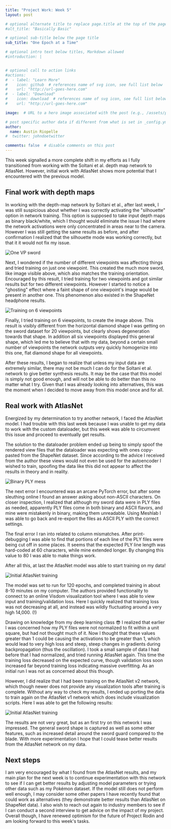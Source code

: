 ```yaml
---
title: "Project Work: Week 5"
layout: post

# optional alternate title to replace page.title at the top of the page
#alt_title: "Basically Basic"

# optional sub-title below the page title
sub_title: "One Epoch at a Time"

# optional intro text below titles, Markdown allowed
#introduction: |


# optional call to action links
#actions:
#  - label: "Learn More"
#    icon: github  # references name of svg icon, see full list below
#    url: "http://url-goes-here.com"
#  - label: "Download"
#    icon: download  # references name of svg icon, see full list below
#    url: "http://url-goes-here.com"

image:  # URL to a hero image associated with the post (e.g., /assets/page-pic.jpg)

# post specific author data if different from what is set in _config.yml
author:
  name: Austin Riopelle
#  twitter: johndoetwitter

comments: false  # disable comments on this post
---
```

This week signalled a more complete shift in my efforts as I fully transitioned from working with the Soltani et al. depth map network to AtlasNet. However, initial work with AtlasNet shows more potential that I encountered with the previous model.

## Final work with depth maps

In working with the depth-map network by Soltani et al., after last week, I was still suspicious about whether I was correctly activating the "silhouette" option in network training. This option is supposed to take input depth maps as binary black/white, which I thought would eliminate the issue I had where the network activations were only concentrated in areas near to the camera. However I was still getting the same results as before, and after confirmation I realized that the silhouette mode was working correctly, but that it it would not fix my issue.

![One VP sword](http://riopelle.me/pics/rodin/dagger.png)

Next, I wondered if the number of different viewpoints was affecting things and tried training on just one viewpoint. This created the much more sword, like image visible above, which also matches the training orientation. Encouraged by this result, I tried training for two viewpoints and got similar results but for two different viewpoints. However I started to notice a "ghosting" effect where a faint shape of one viewpoint's image would be present in another one. This phenomenon also existed in the ShapeNet headphone results.

![Training on 6 viewpoints](http://riopelle.me/pics/rodin/stub.png)

Finally, I tried training on 6 viewpoints, to create the image above. This result is visibly different from the horizontal diamond shape I was getting on the sword dataset for 20 viewpoints, but clearly shows degeneration towards that shape. In addition all six viewpoints displayed this general shape, which led me to believe that with my data, beyond a certain small number of viewpoints the network outputs very quickly homogenize into this one, flat diamond shape for all viewpoints.

After these results, I began to realize that unless my input data are extremely similar, there may not be much I can do for the Soltani et al. network to give better synthesis results. It may be the case that this model is simply not good enough, and will not be able to do better than this no matter what I try. Given that I was already looking into alternatives, this was the moment when I decided to move away from this model once and for all.

## Real work with AtlasNet

Energized by my determination to try another network, I faced the AtlasNet model. I had trouble with this last week because I was unable to get my data to work with the custom dataloader, but this week was able to circumvent this issue and proceed to eventually get results.

The solution to the dataloader problem ended up being to simply spoof the rendered view files that the dataloader was expecting with ones copy-pasted from the ShapeNet dataset. Since according to the advice I received from the author these views would not even be used for the autoencoder I wished to train, spoofing the data like this did not appear to affect the results in theory and in reality.

![Binary PLY mess](http://riopelle.me/pics/rodin/binary.png)

The next error I encountered was an arcane PyTorch error, but after some sleuthing online I found an answer asking about non-ASCII characters. On closer inspection, I realized that although my sword data were in PLY files as needed, apparently PLY files come in both binary and ASCII flavors, and mine were mistakenly in binary, making them unreadable. Using Meshlab I was able to go back and re-export the files as ASCII PLY with the correct settings.

The final error I ran into related to column mismatches. After print-debugging I was able to find that portions of each line of the PLY files were being cut off in some places. It seems that the expected PLY line length was hard-coded at 60 characters, while mine extended longer. By changing this value to 80 I was able to make things work.

After all this, at last the AtlasNet model was able to start training on my data!

![Initial AtlasNet training](http://riopelle.me/pics/rodin/visdom1.png)

The model was set to run for 120 epochs, and completed training in about 8-10 minutes on my computer. The authors provided functionality to connect to an online Visdom visualization tool where I was able to view input and training/validation loss. Here I quickly realized that training loss was not decreasing at all, and instead was wildly fluctuating around a very high 14,000. (!)

Drawing on knowledge from my deep learning class 😎 I realized that earlier I was concerned how my PLY files were not normalized to fit within a unit square, but had not thought much of it. Now I thought that these values greater than 1 could be causing the activations to be greater than 1, which would lead to very high loss and steep, steep changes in gradients during backpropagation (thus the oscillation). I took a small sample of data I had before that I had normalized, and tried running AtlasNet again. This time the training loss decreased on the expected curve, though validation loss soon increased far beyond training loss indicating massive overfitting. As an initial run I was not as concerned about this though.

However, I did realize that I had been training on the AtlasNet v2 network, which though newer does not provide any visualization tools after training is complete. Without any way to check my results, I ended up porting the data to train again on the AtlasNet v1 network which does include visualization scripts. Here I was able to get the following results:

![Initial AtlasNet training](http://riopelle.me/pics/rodin/atlas-swords.png)

The results are not very great, but as an first try on this network I was impressed. The general sword shape is captured as well as some other features, such as increased detail around the sword guard compared to the blade. With more experimentation I hope that I could tease better results from the AtlasNet network on my data.

## Next steps

I am very encouraged by what I found from the AtlasNet results, and my main plan for the next week is to continue experimentation with this network to see if I can get better results by adjusting model parameters or trying other data such as my Pokémon dataset. If the model still does not perform well enough, I may consider some other papers I have recently found that could work as alternatives (they demonstrate better results than AtlasNet on ShapeNet data). I also wish to reach out again to industry members to see if I can conduct a second interview to get advice on the impact of my project. Overall though, I have renewed optimism for the future of Project Rodin and am looking forward to this week's tasks.
